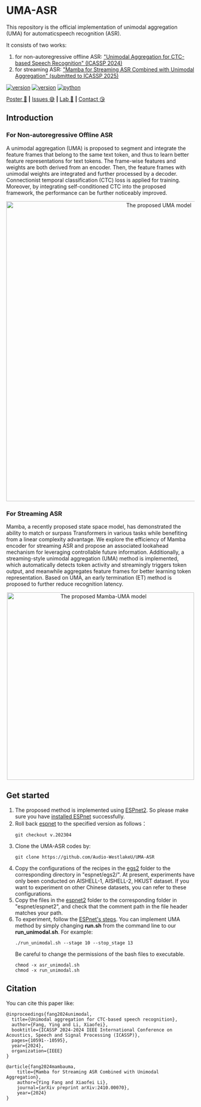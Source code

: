 <!--
 * @Author: FnoY fangying@westlake.edu.cn
 * @LastEditors: fnoy 1084585914@qq.com
 * @LastEditTime: 2024-10-09 15:04:18
 * @FilePath: \UMA-ASR\README.md
-->
# UMA-ASR
This repository is the official implementation of unimodal aggregation (UMA) for automaticspeech recognition (ASR).

It consists of two works:
1. for non-autoregressive offline ASR: ["Unimodal Aggregation for CTC-based Speech Recognition" (ICASSP 2024)](https://ieeexplore.ieee.org/abstract/document/10448248)
2. for streaming ASR: ["Mamba for Streaming ASR Combined with Unimodal Aggregation" (submitted to ICASSP 2025)](https://arxiv.org/abs/2410.00070)
 
<div>
    </p>
    <a href="https://github.com/Audio-WestlakeU/UMA-ASR/"><img src="https://img.shields.io/badge/Platform-linux-lightgrey" alt="version"></a>
    <a href="https://github.com/Audio-WestlakeU/UMA-ASR/"><img src="https://img.shields.io/badge/Python-3.9-orange" alt="version"></a>
    <a href="https://github.com/Audio-WestlakeU/UMA-ASR/"><img src="https://img.shields.io/badge/PyTorch-1.13-brightgreen" alt="python"></a>
</div>

[Poster :star_struck:](https://sigport.org/sites/default/files/docs/fangying_UMA_poster4.0.pdf) **|** [Issues :sweat_smile:](https://github.com/Audio-WestlakeU/UMA-ASR/issues)
 **|** [Lab :hear_no_evil:](https://github.com/Audio-WestlakeU) **|** [Contact :kissing_heart:](fangying@westlake.edu.cn)

## Introduction

### For Non-autoregressive Offline ASR
A unimodal aggregation (UMA) is proposed to segment and integrate the feature frames that belong to the same text token, and thus to learn better feature representations for text tokens. The frame-wise features and weights are both derived from an encoder. Then, the feature frames with unimodal weights are integrated and further processed by a decoder. Connectionist temporal classification (CTC) loss is applied for training. Moreover, by integrating self-conditioned CTC into the proposed framework, the performance can be further noticeably improved.

<div align="center">
<image src="./uma.png"  width="800" alt="The proposed UMA model" />
</div>

### For Streaming ASR
Mamba, a recently proposed state space model, has demonstrated the ability to match or surpass Transformers in various tasks while benefiting from a linear complexity advantage. We explore the efficiency of Mamba encoder for streaming ASR and propose an associated lookahead mechanism for leveraging controllable future information. Additionally, a streaming-style unimodal aggregation (UMA) method is
implemented, which automatically detects token activity and streamingly triggers token output, and meanwhile aggregates feature frames for better learning token representation. Based on UMA, an early termination (ET) method is proposed to further reduce recognition latency.

<div align="center">
<image src="./mamba_uma.png"  width="500" alt="The proposed Mamba-UMA model" />
</div>


## Get started
1. The proposed method is implemented using [ESPnet2](https://github.com/espnet/espnet). So please make sure you have [installed ESPnet](https://espnet.github.io/espnet/installation.html#) successfully. 
2. Roll back [espnet](https://github.com/espnet/espnet/tree/v.202304) to the specified version as follows：
    ```
    git checkout v.202304
    ```
3. Clone the UMA-ASR codes by:
   ```
   git clone https://github.com/Audio-WestlakeU/UMA-ASR
   ```
4. Copy the configurations of the recipes in the [egs2](https://github.com/Audio-WestlakeU/UMA-ASR/tree/main/egs2) folder to the corresponding directory in "espnet/egs2/". At present, experiments have only been conducted on AISHELL-1, AISHELL-2, HKUST dataset. If you want to experiment on other Chinese datasets, you can refer to these configurations.  
5. Copy the files in the [espnet2](https://github.com/Audio-WestlakeU/UMA-ASR/tree/main/espnet2) folder to the corresponding folder in "espnet/espnet2", and check that the comment path in the file header matches your path.
6. To experiment, follow the [ESPnet's steps](https://espnet.github.io/espnet/espnet2_tutorial.html#recipes-using-espnet2). You can implement UMA method by simply changing **run.sh** from the command line to our **run_unimodal.sh**.  For example:
    ```
    ./run_unimodal.sh --stage 10 --stop_stage 13
    ```
    Be careful to change the permissions of the bash files to executable.
    ```
    chmod -x asr_unimodal.sh
    chmod -x run_unimodal.sh
    ```

## Citation
You can cite this paper like:

```
@inproceedings{fang2024unimodal,
  title={Unimodal aggregation for CTC-based speech recognition},
  author={Fang, Ying and Li, Xiaofei},
  booktitle={ICASSP 2024-2024 IEEE International Conference on Acoustics, Speech and Signal Processing (ICASSP)},
  pages={10591--10595},
  year={2024},
  organization={IEEE}
}

@article{fang2024mambauma,
    title={Mamba for Streaming ASR Combined with Unimodal Aggregation},
    author={Ying Fang and Xiaofei Li},
    journal={arXiv preprint arXiv:2410.00070},
    year={2024}
}
```
